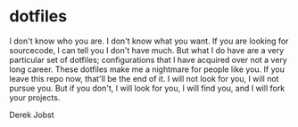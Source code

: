 dotfiles
========

I don't know who you are. I don't know what you want. If you are looking for sourcecode, I can tell you I don't have much. But what I do have are a very particular set of dotfiles; configurations that I have acquired over not a very long career. These dotfiles make me a nightmare for people like you. If you leave this repo now, that'll be the end of it. I will not look for you, I will not pursue you. But if you don't, I will look for you, I will find you, and I will fork your projects.

Derek Jobst
